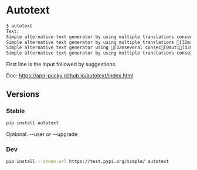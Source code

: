 # Autotext
```sh
$ autotext
Text:
Simple alternative text generator by using multiple translations consequtively.
Simple alternative text generator by using multiple translations [32min a r[0mo[32mw[0m.
Simple alternative text generator using [32mseveral consec[0muti[32mv[0me translations.
Simple alternative text generator by using multiple translations conse[32mc[0mutively.
```
First line is the input followed by suggestions.

Doc: <https://apn-pucky.github.io/autotext/index.html>

## Versions

### Stable

```sh
pip install autotext
```

Optional: --user or --upgrade

### Dev

```sh
pip install --index-url https://test.pypi.org/simple/ autotext
```
